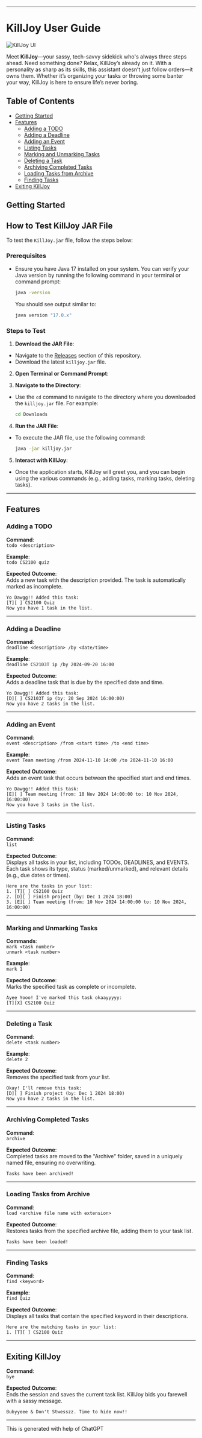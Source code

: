 
---

# KillJoy User Guide

![KillJoy UI](./ui.png)

Meet **KillJoy**—your sassy, tech-savvy sidekick who's always three steps ahead. Need something done? Relax, KillJoy’s already on it. With a personality as sharp as its skills, this assistant doesn’t just follow orders—it owns them. Whether it’s organizing your tasks or throwing some banter your way, KillJoy is here to ensure life’s never boring.

## Table of Contents

- [Getting Started](#getting-started)
- [Features](#features)
    - [Adding a TODO](#adding-a-todo)
    - [Adding a Deadline](#adding-a-deadline)
    - [Adding an Event](#adding-an-event)
    - [Listing Tasks](#listing-tasks)
    - [Marking and Unmarking Tasks](#marking-and-unmarking-tasks)
    - [Deleting a Task](#deleting-a-task)
    - [Archiving Completed Tasks](#archiving-completed-tasks)
    - [Loading Tasks from Archive](#loading-tasks-from-archive)
    - [Finding Tasks](#finding-tasks)
- [Exiting KillJoy](#exiting-killjoy)

## Getting Started

## How to Test KillJoy JAR File

To test the `KillJoy.jar` file, follow the steps below:

### Prerequisites

- Ensure you have Java 17 installed on your system. You can verify your Java version by running the following command in your terminal or command prompt:

  ```bash
  java -version
  ```

  You should see output similar to:
  ```bash
  java version "17.0.x"
  ```

### Steps to Test

1. **Download the JAR File**:
- Navigate to the [Releases](https://github.com/thisisaditya17/ip/releases) section of this repository.
- Download the latest `killjoy.jar` file.

2. **Open Terminal or Command Prompt**:

3. **Navigate to the Directory**:
- Use the `cd` command to navigate to the directory where you downloaded the `killjoy.jar` file. For example:

  ```bash
  cd Downloads
  ```

4. **Run the JAR File**:
- To execute the JAR file, use the following command:

  ```bash
  java -jar killjoy.jar
  ```

5. **Interact with KillJoy**:
- Once the application starts, KillJoy will greet you, and you can begin using the various commands (e.g., adding tasks, marking tasks, deleting tasks).


---

## Features

### Adding a TODO

**Command**:  
`todo <description>`

**Example**:  
`todo CS2100 quiz`

**Expected Outcome**:  
Adds a new task with the description provided. The task is automatically marked as incomplete.

```
Yo Dawgg!! Added this task:
[T][ ] CS2100 Quiz
Now you have 1 task in the list.
```

---

### Adding a Deadline

**Command**:  
`deadline <description> /by <date/time>`

**Example**:  
`deadline CS2103T ip /by 2024-09-20 16:00`

**Expected Outcome**:  
Adds a deadline task that is due by the specified date and time.

```
Yo Dawgg!! Added this task:
[D][ ] CS2103T ip (by: 20 Sep 2024 16:00:00)
Now you have 2 tasks in the list.
```

---

### Adding an Event

**Command**:  
`event <description> /from <start time> /to <end time>`

**Example**:  
`event Team meeting /from 2024-11-10 14:00 /to 2024-11-10 16:00`

**Expected Outcome**:  
Adds an event task that occurs between the specified start and end times.

```
Yo Dawgg!! Added this task:
[E][ ] Team meeting (from: 10 Nov 2024 14:00:00 to: 10 Nov 2024, 16:00:00)
Now you have 3 tasks in the list.
```

---

### Listing Tasks

**Command**:  
`list`

**Expected Outcome**:  
Displays all tasks in your list, including TODOs, DEADLINES, and EVENTS. Each task shows its type, status (marked/unmarked), and relevant details (e.g., due dates or times).

```
Here are the tasks in your list:
1. [T][ ] CS2100 Quiz
2. [D][ ] Finish project (by: Dec 1 2024 18:00)
3. [E][ ] Team meeting (from: 10 Nov 2024 14:00:00 to: 10 Nov 2024, 16:00:00)
```

---

### Marking and Unmarking Tasks

**Commands**:  
`mark <task number>`  
`unmark <task number>`

**Example**:  
`mark 1`

**Expected Outcome**:  
Marks the specified task as complete or incomplete.

```
Ayee Yooo! I've marked this task okaayyyyy:
[T][X] CS2100 Quiz
```

---

### Deleting a Task

**Command**:  
`delete <task number>`

**Example**:  
`delete 2`

**Expected Outcome**:  
Removes the specified task from your list.

```
Okay! I'll remove this task:
[D][ ] Finish project (by: Dec 1 2024 18:00)
Now you have 2 tasks in the list.
```

---

### Archiving Completed Tasks

**Command**:  
`archive`

**Expected Outcome**:  
Completed tasks are moved to the "Archive" folder, saved in a uniquely named file, ensuring no overwriting.

```
Tasks have been archived!
```

---

### Loading Tasks from Archive

**Command**:  
`load <archive file name with extension>`

**Expected Outcome**:  
Restores tasks from the specified archive file, adding them to your task list.

```
Tasks have been loaded!
```


---

### Finding Tasks

**Command**:  
`find <keyword>`

**Example**:  
`find Quiz`

**Expected Outcome**:  
Displays all tasks that contain the specified keyword in their descriptions.

```
Here are the matching tasks in your list:
1. [T][ ] CS2100 Quiz
```

---

## Exiting KillJoy

**Command**:  
`bye`

**Expected Outcome**:  
Ends the session and saves the current task list. KillJoy bids you farewell with a sassy message.

```
Bubyyeee & Don't Stwesszz. Time to hide now!!
```
---
This is generated with help of ChatGPT